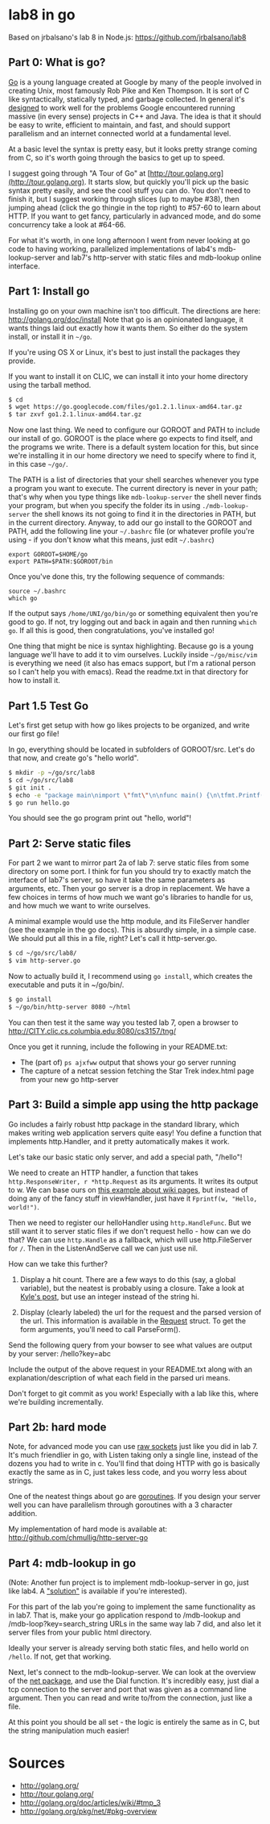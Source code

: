 lab8 in go
==========
Based on jrbalsano's lab 8 in Node.js: https://github.com/jrbalsano/lab8


Part 0: What is go?
-------------------

[Go](http://en.wikipedia.org/wiki/Go_\(programming_language\)) is a young
language created at Google by many of the people involved in creating Unix, most
famously Rob Pike and Ken Thompson. It is sort of C like syntactically,
statically typed, and garbage collected. In general it's
[designed](http://golang.org/doc/faq#history) to work well for the problems
Google encountered running massive (in every sense) projects in C++ and Java.
The idea is that it should be easy to write, efficient to maintain, and fast,
and should support parallelism and an internet connected world at a fundamental
level.

At a basic level the syntax is pretty easy, but it looks pretty strange coming
from C, so it's worth going through the basics to get up to speed.

I suggest going through "A Tour of Go" at
[http://tour.golang.org](http://tour.golang.org). It starts slow, but quickly
you'll pick up the basic syntax pretty easily, and see the cool stuff you can
do. You don't need to finish it, but I suggest working through slices (up to
maybe #38), then jumping ahead (click the go thingie in the top right) to #57-60
to learn about HTTP. If you want to get fancy, particularly in advanced mode,
and do some concurrency take a look at #64-66.

For what it's worth, in one long afternoon I went from never looking at go code
to having working, parallelized implementations of lab4's mdb-lookup-server and
lab7's http-server with static files and mdb-lookup online interface.


Part 1: Install go
------------------

Installing go on your own machine isn't too difficult. The directions are here:
http://golang.org/doc/install Note that go is an  opinionated language, it wants
things laid out exactly how it wants them. So either do the system install, or
install it in `~/go`. 

If you're using OS X or Linux, it's best to just install the packages they
provide.

If you want to install it on CLIC, we can install it into your home directory
using the tarball method.

```sh
$ cd
$ wget https://go.googlecode.com/files/go1.2.1.linux-amd64.tar.gz
$ tar zxvf go1.2.1.linux-amd64.tar.gz
```

Now one last thing. We need to configure our GOROOT and PATH to include our
install of go. GOROOT is the place where go expects to find itself, and the
programs we write. There is a default system location for this, but since we're
installing it in our home directory we need to specify where to find it, in this
case `~/go/`.

The PATH is a list of directories that your shell searches whenever you type a
program you want to execute. The current directory is never in your path;
that's why when you type things like `mdb-lookup-server` the shell never finds
your program, but when you specify the folder its in using `./mdb-lookup-server`
the shell knows its not going to find it in the directories in PATH, but in the
current directory. Anyway, to add our go install to the GOROOT and PATH, add the
following line your `~/.bashrc` file (or whatever profile you're using - if you
don't know what this means, just edit `~/.bashrc`)

```
export GOROOT=$HOME/go
export PATH=$PATH:$GOROOT/bin
```

Once you've done this, try the following sequence of commands:

```
source ~/.bashrc
which go
```

If the output says `/home/UNI/go/bin/go` or something equivalent then you're
good to go. If not, try logging out and back in again and then running `which
go`. If all this is good, then congratulations, you've installed go!


One thing that might be nice is syntax highlighting. Because go is a young
language we'll have to add it to vim ourselves. Luckily inside `~/go/misc/vim`
is everything we need (it also has emacs support, but I'm a rational person so I
can't help you with emacs). Read the readme.txt in that directory for how to
install it.


Part 1.5 Test Go
----------------
Let's first get setup with how go likes projects to be organized, and write our
first go file!

In go, everything should be located in subfolders of GOROOT/src. Let's do that
now, and create go's "hello world".

```sh
$ mkdir -p ~/go/src/lab8
$ cd ~/go/src/lab8
$ git init .
$ echo -e "package main\nimport \"fmt\"\n\nfunc main() {\n\tfmt.Printf(\"hello, world\\\n\")\n}\n" > hello.go
$ go run hello.go
```

You should see the go program print out "hello, world"! 


Part 2: Serve static files
--------------------------

For part 2 we want to mirror part 2a of lab 7: serve static files from some
directory on some port. I think for fun you should try to exactly match the
interface of lab7's server, so have it take the same parameters as arguments,
etc. Then your go server is a drop in replacement. We have a few choices in
terms of how much we want go's libraries to handle for us, and how much we want
to write ourselves.

A minimal example would use the http module, and its FileServer handler (see the
example in the go docs). This is absurdly simple, in a simple case. We should
put all this in a file, right? Let's call it http-server.go.

```sh
$ cd ~/go/src/lab8/
$ vim http-server.go
```

Now to actually build it, I recommend using `go install`, which creates the
executable and puts it in ~/go/bin/.


```sh
$ go install
$ ~/go/bin/http-server 8080 ~/html
```

You can then test it the same way you tested lab 7, open a browser to
http://CITY.clic.cs.columbia.edu:8080/cs3157/tng/

Once you get it running, include the following in your README.txt:

* The (part of) `ps ajxfww` output that shows your go server running
* The capture of a netcat session fetching the Star Trek index.html page from
  your new go http-server


Part 3: Build a simple app using the http package
-----------------------------------------------

Go includes a fairly robust http package in the standard library, which makes
writing web application servers quite easy! You define a function that implements
http.Handler, and it pretty automatically makes it work. 

Let's take our basic static only server, and add a special path, "/hello"! 

We need to create an HTTP handler, a function that takes
`http.ResponseWriter, r *http.Request` as its arguments. It writes its output to
w. We can base ours on [this example about wiki
pages](http://golang.org/doc/articles/wiki/#tmp_4), but instead of doing any of
the fancy stuff in viewHandler, just have it `Fprintf(w, "Hello, world!")`.

Then we need to register our helloHandler using `http.HandleFunc`. But we still
want it to server static files if we don't request hello - how can we do that?
We can use `http.Handle` as a fallback, which will use http.FileServer for `/`.
Then in the ListenAndServe call we can just use nil.

How can we take this further?
1. Display a hit count. There are a few ways to do this (say, a global variable),
but the neatest is probably using a closure. Take a look at [Kyle's post](https://groups.google.com/forum/#!topic/golang-nuts/SGn1gd290zI), but use an integer instead of the string hi.

2. Display (clearly labeled) the url for the request and the parsed version of
   the url. This information is available in the [Request](http://golang.org/pkg/net/http/#Request) struct. To get the form arguments, you'll need to call ParseForm().

Send the following query from your bowser to see what values are output by your
server: /hello?key=abc

Include the output of the above request in your README.txt along with an
explanation/description of what each field in the parsed uri means. 

Don't forget to git commit as you work! Especially with a lab like this, where
we're building incrementally.


Part 2b: hard mode
------------------

Note, for advanced mode you can use [raw sockets](http://golang.org/pkg/net/)
just like you did in lab 7. It's much friendlier in go, with Listen taking only
a single line, instead of the dozens you had to write in c. You'll find that
doing HTTP with go is basically exactly the same as in C, just takes less code,
and you worry less about strings.

One of the neatest things about go are
[goroutines](https://gobyexample.com/goroutines). If you design your server well
you can have parallelism through goroutines with a 3 character addition.

My implementation of hard mode is available at:
http://github.com/chmullig/http-server-go

Part 4: mdb-lookup in go
--------------------------
(Note: Another fun project is to implement mdb-lookup-server in go, just like
lab4. A ["solution"](http://github.com/chmullig/mdb-go) is available if you're
interested).

For this part of the lab you're going to implement the same functionality as in
lab7. That is, make your go application respond to /mdb-lookup and 
/mdb-loop?key=search_string URLs in the same way lab 7 did, and also let it 
server files from your public html directory.

Ideally your server is already serving both static files, and hello world on
`/hello`. If not, get that working.

Next, let's connect to the mdb-lookup-server. We can look at the overview of the
[net package](http://golang.org/pkg/net/#pkg-overview), and use the Dial
function. It's incredibly easy, just dial a tcp connection to the server and
port that was given as a command line argument. Then you can read and write
to/from the connection, just like a file.

At this point you should be all set - the logic is entirely the same as in C,
but the string manipulation much easier!

Sources
=======

* http://golang.org/
* http://tour.golang.org/
* http://golang.org/doc/articles/wiki/#tmp_3
* http://golang.org/pkg/net/#pkg-overview

